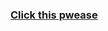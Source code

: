 <html>
  <head>
    <title> my website </title>
  </head>
  <body>
    <h3><a href="https://bit.ly/2VT7kVl">Click this pwease</a></h3>
  </body>
 </html>
  
